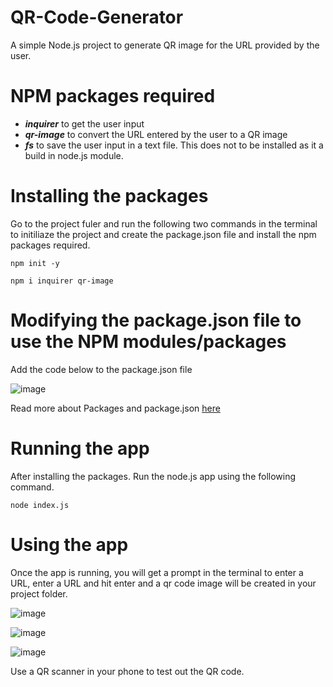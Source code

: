 # QR-Code-Generator
A simple Node.js project to generate QR image for the URL provided by the user.

# NPM packages required

*  **_inquirer_** to get the user input
*  **_qr-image_** to convert the URL entered by the user to a QR image
*  **_fs_** to save the user input in a text file. This does not to be installed as it a build in node.js module.


# Installing the packages

Go to the project fuler and run the following two commands in the terminal to initiliaze the project and create the package.json file and install the npm packages required.

``` npm init -y ```

``` npm i inquirer qr-image ``` 

# Modifying the package.json file to use the NPM modules/packages

Add the code below to the package.json file

![image](https://github.com/Azan9/QR-Code-Generator/assets/43653409/5bb3163d-426e-45be-a73b-176cc90a8d10)

Read more about Packages and package.json [here](https://nodejs.org/api/packages.html#:~:text=Within%20a%20package%2C%20the%20package,as%20using%20ES%20module%20syntax.)

# Running the app

After installing the packages. Run the node.js app using the following command.

``` node index.js ```


# Using the app

Once the app is running, you will get a prompt in the terminal to enter a URL, enter a URL and hit enter and a qr code image will be created in your project folder.

![image](https://github.com/Azan9/QR-Code-Generator/assets/43653409/df26c34f-1a92-4447-a325-d79f2f5395c1)

![image](https://github.com/Azan9/QR-Code-Generator/assets/43653409/3c6bbf01-c520-43a0-b21a-4ee65622ad8e) 

![image](https://github.com/Azan9/QR-Code-Generator/assets/43653409/34117a77-e5d7-4fac-a39b-2a0b260c65b7)

Use a QR scanner in your phone to test out the QR code.

